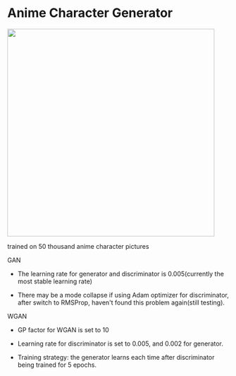 # Anime Character Generator


<img src="https://github.com/AidenOdas/Deep-Learning/blob/master/Tensorflow%202.0/GAN/pictures/IMG_2259.GIF" width=470 height=470>


trained on 50 thousand anime character pictures


GAN
* The learning rate for generator and discriminator is 0.005(currently the most stable learning rate)

* There may be a mode collapse if using Adam optimizer for discriminator, after switch to RMSProp, haven't found this problem again(still testing).

WGAN
* GP factor for WGAN is set to 10

* Learning rate for discriminator is set to 0.005, and 0.002 for generator.

* Training strategy: the generator learns each time after discriminator being trained for 5 epochs.
